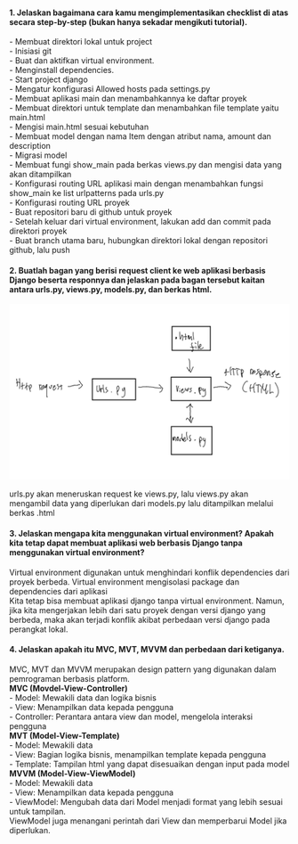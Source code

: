 <h4>1. Jelaskan bagaimana cara kamu mengimplementasikan checklist di atas secara step-by-step (bukan hanya sekadar mengikuti tutorial).</h4>
<p>- Membuat direktori lokal untuk project <br>
- Inisiasi git <br>
- Buat dan aktifkan virtual environment. <br>
- Menginstall dependencies. <br>
- Start project django <br>
- Mengatur konfigurasi Allowed hosts pada settings.py <br>
- Membuat aplikasi main dan menambahkannya ke daftar proyek <br>
- Membuat direktori untuk template dan menambahkan file template yaitu main.html <br>
- Mengisi main.html sesuai kebutuhan <br>
- Membuat model dengan nama Item dengan atribut nama, amount dan description <br>
- Migrasi model <br>
- Membuat fungi show_main pada berkas views.py dan mengisi data yang akan ditampilkan <br>
- Konfigurasi routing URL aplikasi main dengan menambahkan fungsi show_main ke list urlpatterns pada urls.py <br>
- Konfigurasi routing URL proyek <br>
- Buat repositori baru di github untuk proyek <br>
- Setelah keluar dari virtual environment, lakukan add dan commit pada direktori proyek <br>
- Buat branch utama baru, hubungkan direktori lokal dengan repositori github, lalu push</p>

<h4>2. Buatlah bagan yang berisi request client ke web aplikasi berbasis Django beserta responnya dan jelaskan pada bagan tersebut kaitan<br>antara urls.py, views.py, models.py, dan berkas html.</h4>

![img](mvt.png)

<p>urls.py akan meneruskan request ke views.py, lalu views.py akan mengambil data yang diperlukan dari models.py lalu ditampilkan melalui berkas .html</p>

<h4>3. Jelaskan mengapa kita menggunakan virtual environment? Apakah kita tetap dapat membuat aplikasi web berbasis Django tanpa menggunakan virtual environment?</h4>
<p>Virtual environment digunakan untuk menghindari konflik dependencies dari proyek berbeda. Virtual environment mengisolasi package dan dependencies dari aplikasi<br>
Kita tetap bisa membuat aplikasi django tanpa virtual environment. Namun, jika kita mengerjakan lebih dari satu proyek dengan versi django yang berbeda, maka akan terjadi konflik akibat perbedaan versi django pada perangkat lokal.</p>

<h4>4. Jelaskan apakah itu MVC, MVT, MVVM dan perbedaan dari ketiganya.</h4>
<p>MVC, MVT dan MVVM merupakan design pattern yang digunakan dalam pemrograman berbasis platform.<br>
<b>MVC (Movdel-View-Controller)</b><br>
- Model: Mewakili data dan logika bisnis<br>
- View: Menampilkan data kepada pengguna<br>
- Controller: Perantara antara view dan model, mengelola interaksi pengguna<br>
<b>MVT (Model-View-Template)</b><br>
- Model: Mewakili data<br>
- View: Bagian logika bisnis, menampilkan template kepada pengguna<br>
- Template: Tampilan html yang dapat disesuaikan dengan input pada model<br>
<b>MVVM (Model-View-ViewModel)</b><br>
- Model: Mewakili data<br>
- View: Menampilkan data kepada pengguna<br>
- ViewModel: Mengubah data dari Model menjadi format yang lebih sesuai untuk tampilan. <br>
ViewModel juga menangani perintah dari View dan memperbarui Model jika diperlukan.<br></p>
